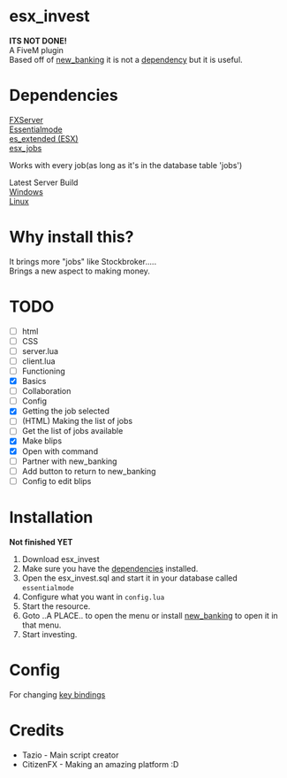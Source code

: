# esx_invest
**ITS NOT DONE!** <br>
A FiveM plugin <br>
Based off of [new_banking](https://forum.fivem.net/t/release-new-banking-reskin/220487) it is not a [dependency](#dependencies) but it is useful.

# Dependencies
[FXServer](https://docs.fivem.net/server-manual/setting-up-a-server/)<br>
[Essentialmode](https://forum.fivem.net/t/release-essentialmode-base/3665)<br>
[es_extended (ESX)](https://forum.fivem.net/t/release-esx-base/39881)<br>
[esx_jobs](https://forum.fivem.net/t/release-esx-jobs/41949)<br>

Works with every job(as long as it's in the database table 'jobs')

Latest Server Build <br>
[Windows](https://runtime.fivem.net/artifacts/fivem/build_server_windows/master/)<br>
[Linux](https://runtime.fivem.net/artifacts/fivem/build_proot_linux/master/)

# Why install this?
It brings more "jobs" like Stockbroker.....<br>
Brings a new aspect to making money.

# TODO
- [ ] html
- [ ] CSS
- [ ] server.lua
- [ ] client.lua
- [ ] Functioning
- [x] Basics
- [ ] Collaboration
- [ ] Config
- [x] Getting the job selected
- [ ] (HTML) Making the list of jobs
- [ ] Get the list of jobs available
- [x] Make blips
- [x] Open with command
- [ ] Partner with new_banking
- [ ] Add button to return to new_banking
- [ ] Config to edit blips

# Installation
**Not finished YET**

1. Download esx_invest
2. Make sure you have the [dependencies](#dependencies) installed.
3. Open the esx_invest.sql and start it in your database called `essentialmode`
4. Configure what you want in `config.lua`
5. Start the resource.
6. Goto ..A PLACE.. to open the menu or install [new_banking](https://forum.fivem.net/t/release-new-banking-reskin/220487) to open it in that menu.
7. Start investing.

# Config
For changing [key bindings](https://docs.fivem.net/game-references/controls/)

# Credits
* Tazio - Main script creator
* CitizenFX - Making an amazing platform :D
